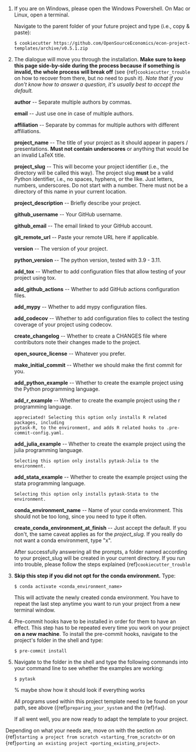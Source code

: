 1. If you are on Windows, please open the Windows Powershell. On Mac or Linux, open a
   terminal.

   Navigate to the parent folder of your future project and type (i.e., copy & paste):

   ```console
   $ cookiecutter https://github.com/OpenSourceEconomics/econ-project-templates/archive/v0.5.1.zip
   ```

1. The dialogue will move you through the installation. **Make sure to keep this page
   side-by-side during the process because if something is invalid, the whole process
   will break off** (see {ref}`cookiecutter_trouble` on how to recover from there, but
   no need to push it). *Note that if you don't know how to answer a question, it's
   usually best to accept the default.*

   **author** -- Separate multiple authors by commas.

   **email** -- Just use one in case of multiple authors.

   **affiliation** -- Separate by commas for multiple authors with different
   affiliations.

   **project_name** -- The title of your project as it should appear in papers /
   presentations. **Must not contain underscores** or anything that would be an invalid
   LaTeX title.

   **project_slug** -- This will become your project identifier (i.e., the directory
   will be called this way). The project slug **must** be a valid Python identifier,
   i.e., no spaces, hyphens, or the like. Just letters, numbers, underscores. Do not
   start with a number. There must not be a directory of this name in your current
   location.

   **project_description** -- Briefly describe your project.

   **github_username** -- Your GitHub username.

   **github_email** -- The email linked to your GitHub account.

   **git_remote_url** -- Paste your remote URL here if applicable.

   **version** -- The version of your project.

   **python_version** -- The python version, tested with 3.9 - 3.11.

   **add_tox** -- Whether to add configuration files that allow testing of your project
   using tox.

   **add_github_actions** -- Whether to add GitHub actions configuration files.

   **add_mypy** -- Whether to add mypy configuration files.

   **add_codecov** -- Whether to add configuration files to collect the testing coverage
   of your project using codecov.

   **create_changelog** -- Whether to create a CHANGES file where contributors note
   their changes made to the project.

   **open_source_license** -- Whatever you prefer.

   **make_initial_commit** -- Whether we should make the first commit for you.

   **add_python_example** -- Whether to create the example project using the Python
   programming language.

   **add_r_example** -- Whether to create the example project using the r programming
   language.

   ```{warning} The R example project is currently under construction. Help is
   appreciated! Selecting this option only installs R related packages, including
   pytask-R, to the environment, and adds R related hooks to .pre-commit-config.yaml.
   ```

   **add_julia_example** -- Whether to create the example project using the julia
   programming language.

   ```{warning} The Julia example project is not implemented yet. Help is appreciated!
   Selecting this option only installs pytask-Julia to the environment. 
   ```

   **add_stata_example** -- Whether to create the example project using the stata
   programming language.

   ```{warning} The Stata example project is not implemented yet. Help is appreciated!
   Selecting this option only installs pytask-Stata to the environment. 
   ```

   **conda_environment_name** -- Name of your conda environment. This should not be too
   long, since you need to type it often.

   **create_conda_environment_at_finish** -- Just accept the default. If you don't, the
   same caveat applies as for the *project_slug*. If you really do not want a conda
   environment, type "x".

   After successfully answering all the prompts, a folder named according to your
   project_slug will be created in your current directory. If you run into trouble,
   please follow the steps explained {ref}`cookiecutter_trouble`

1. **Skip this step if you did not opt for the conda environment.** Type:

   ```console
   $ conda activate <conda_environment_name>
   ```

   This will activate the newly created conda environment. You have to repeat the last
   step anytime you want to run your project from a new terminal window.

1. Pre-commit hooks have to be installed in order for them to have an effect. This step
   has to be repeated every time you work on your project **on a new machine**. To
   install the pre-commit hooks, navigate to the project's folder in the shell and type:

   ```console
   $ pre-commit install
   ```

1. Navigate to the folder in the shell and type the following commands into your command
   line to see whether the examples are working:

   ```console
   $ pytask
   ```

   % maybe show how it should look if everything works

   All programs used within this project template need to be found on your path, see
   above ({ref}`preparing_your_system` and the {ref}`faq`).

   If all went well, you are now ready to adapt the template to your project.

Depending on what your needs are, move on with the section on
{ref}`starting a project from scratch <starting_from_scratch>` or on
{ref}`porting an existing project <porting_existing_project>`.
